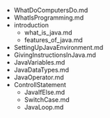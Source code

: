 - WhatDoComputersDo.md
- WhatIsProgramming.md
- introduction
	- what_is_java.md
	- features_of_java.md
- SettingUpJavaEnvironment.md
- GivingInstructionsInJava.md
- JavaVariables.md
- JavaDataTypes.md
- JavaOperator.md
- ControllStatement
	- JavaIfElse.md
	- SwitchCase.md
	- JavaLoop.md

